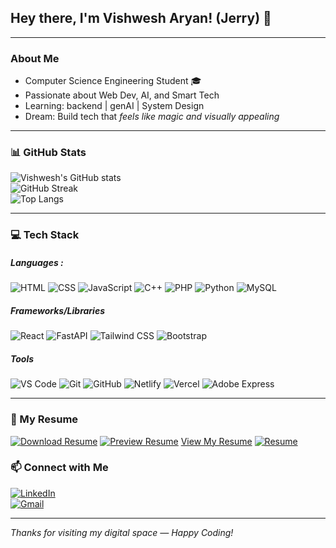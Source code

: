 ## Hey there, I'm Vishwesh Aryan! (Jerry) 👋  

---

### About Me
- Computer Science Engineering Student  🎓
- Passionate about Web Dev, AI, and Smart Tech  
- Learning: backend | genAI | System Design
- Dream: Build tech that *feels like magic and visually appealing*

---

### 📊 GitHub Stats

![Vishwesh's GitHub stats](https://github-readme-stats.vercel.app/api?username=int-vishwesh&show_icons=true&theme=radical)
<br> 
![GitHub Streak](https://streak-stats.demolab.com?user=int-vishwesh&theme=radical)
<br>
![Top Langs](https://github-readme-stats.vercel.app/api/top-langs/?username=int-vishwesh&layout=compact&theme=radical)

---
### 💻 Tech Stack

##### Languages : 
![HTML](https://img.shields.io/badge/-HTML5-E34F26?style=flat&logo=html5&logoColor=white)
![CSS](https://img.shields.io/badge/-CSS3-1572B6?style=flat&logo=css3&logoColor=white)
![JavaScript](https://img.shields.io/badge/-JavaScript-F7DF1E?style=flat&logo=javascript&logoColor=black)
![C++](https://img.shields.io/badge/-C++-00599C?style=flat&logo=c%2B%2B&logoColor=white)
![PHP](https://img.shields.io/badge/-PHP-777BB4?style=flat&logo=php&logoColor=white)
![Python](https://img.shields.io/badge/-Python-3776AB?style=flat&logo=python&logoColor=white)
![MySQL](https://img.shields.io/badge/-MySQL-4479A1?style=flat&logo=mysql&logoColor=white)

##### Frameworks/Libraries
![React](https://img.shields.io/badge/-React-61DAFB?style=flat&logo=react&logoColor=black)
![FastAPI](https://img.shields.io/badge/-FastAPI-009688?style=flat&logo=fastapi&logoColor=white)
![Tailwind CSS](https://img.shields.io/badge/-TailwindCSS-38B2AC?style=flat&logo=tailwind-css&logoColor=white)
![Bootstrap](https://img.shields.io/badge/-Bootstrap-7952B3?style=flat&logo=bootstrap&logoColor=white)

##### Tools
![VS Code](https://img.shields.io/badge/-VSCode-007ACC?style=flat&logo=visual-studio-code&logoColor=white)
![Git](https://img.shields.io/badge/-Git-F05032?style=flat&logo=git&logoColor=white)
![GitHub](https://img.shields.io/badge/-GitHub-181717?style=flat&logo=github&logoColor=white)
![Netlify](https://img.shields.io/badge/-Netlify-00C7B7?style=flat&logo=netlify&logoColor=white)
![Vercel](https://img.shields.io/badge/-Vercel-000000?style=flat&logo=vercel&logoColor=white)
![Adobe Express](https://img.shields.io/badge/-Adobe%20Express-FF0000?style=flat&logo=adobe&logoColor=white)

---
### 📄 My Resume  
[![Download Resume](https://img.shields.io/badge/-Download%20My%20Resume-black?style=for-the-badge&logo=adobeacrobatreader&logoColor=red)](https://github.com/int-vishwesh/int-vishwesh/raw/main/vishwesh_resume_3.pdf)
[![Preview Resume](https://img.shields.io/badge/-Preview%20My%20Resume-black?style=for-the-badge&logo=adobeacrobatreader&logoColor=red)](https://github.com/int-vishwesh/int-vishwesh/blob/main/vishwesh_resume_3.pdf)
[View My Resume](https://github.com/int-vishwesh/int-vishwesh/raw/main/Vishwesh_resume_3.pdf)
[![Resume](https://img.shields.io/badge/-My%20Resume-black?style=for-the-badge&logo=adobeacrobatreader&logoColor=red)](https://github.com/int-vishwesh/int-vishwesh/raw/main/Vishwesh_resume_3.pdf)

### 📫 Connect with Me

[![LinkedIn](https://img.shields.io/badge/-LinkedIn-blue?style=flat&logo=linkedin&logoColor=white)](https://www.linkedin.com/in/vishwesh-aryan-608691236)  
[![Gmail](https://img.shields.io/badge/-Gmail-red?style=flat&logo=gmail&logoColor=white)](mailto:jerryaryan123@gmail.com)

---

*Thanks for visiting my digital space — Happy Coding!*

